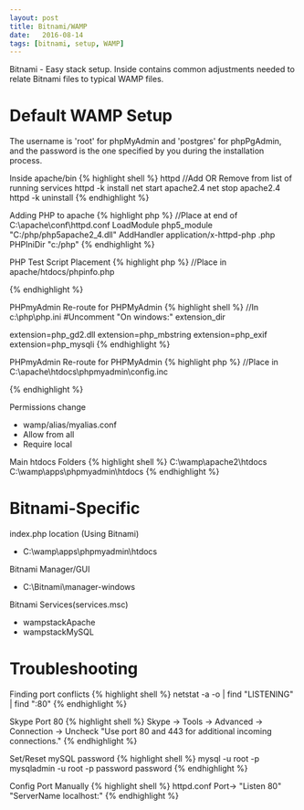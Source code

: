 ```yaml
---
layout: post
title: Bitnami/WAMP
date:   2016-08-14
tags: [bitnami, setup, WAMP]
---
```

Bitnami - Easy stack setup. Inside contains common adjustments needed to relate Bitnami files to typical WAMP files.
<!--more-->

# Default WAMP Setup  

The username is 'root' for phpMyAdmin and 'postgres' for phpPgAdmin, and the password is the one specified by you during the installation process.

Inside apache/bin
{% highlight shell %}
httpd
//Add OR Remove from list of running services
httpd -k install
net start apache2.4
net stop apache2.4
httpd -k uninstall
{% endhighlight %}

Adding PHP to apache
{% highlight php %}
//Place at end of C:\apache\conf\httpd.conf
LoadModule php5_module "C:/php/php5apache2_4.dll"
AddHandler application/x-httpd-php .php
PHPIniDir "c:/php"
{% endhighlight %}

PHP Test Script Placement
{% highlight php %}
//Place in apache/htdocs/phpinfo.php
<?php
 phpinfo();
?>
{% endhighlight %}

PHPmyAdmin Re-route for PHPMyAdmin
{% highlight shell %}
//In c:\php\php.ini
#Uncomment "On windows:"
extension_dir 

extension=php_gd2.dll
extension=php_mbstring
extension=php_exif
extension=php_mysqli
{% endhighlight %}

PHPmyAdmin Re-route for PHPMyAdmin
{% highlight php %}
//Place in C:\apache\htdocs\phpmyadmin\config.inc
<?php
  $i=0;
  $i++;
  $cfg['Servers'][$i]['user']          = 'root';
  $cfg['Servers'][$i]['password']      = 'password';
  $cfg['Servers'][$i]['auth_type']     = 'config';
  $cfg['AllowUserDropDatabase']        = 'true';
?>
{% endhighlight %}

Permissions change

* wamp/alias/myalias.conf
* Allow from all
* Require local

Main htdocs Folders
{% highlight shell %}
C:\wamp\apache2\htdocs
C:\wamp\apps\phpmyadmin\htdocs
{% endhighlight %}

# Bitnami-Specific

index.php location (Using Bitnami)

* C:\wamp\apps\phpmyadmin\htdocs

Bitnami Manager/GUI

* C:\Bitnami\manager-windows

Bitnami Services(services.msc)  

  * wampstackApache
  * wampstackMySQL

# Troubleshooting
Finding port conflicts
{% highlight shell %}
netstat -a -o | find "LISTENING" | find ":80"
{% endhighlight %}

Skype Port 80
{% highlight shell %}
Skype -> Tools -> Advanced -> Connection -> Uncheck "Use port 80 and 443 for additional incoming connections."
{% endhighlight %}

Set/Reset mySQL password
{% highlight shell %}
mysql -u root -p
mysqladmin -u root -p password password
{% endhighlight %}

Config Port Manually
{% highlight shell %}
httpd.conf
Port->
"Listen 80"
"ServerName localhost:"
{% endhighlight %}
